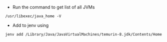 - Run the command to get list of all JVMs
```
/usr/libexec/java_home -V
```

- Add to jenv using
```
jenv add /Library/Java/JavaVirtualMachines/temurin-8.jdk/Contents/Home
```
